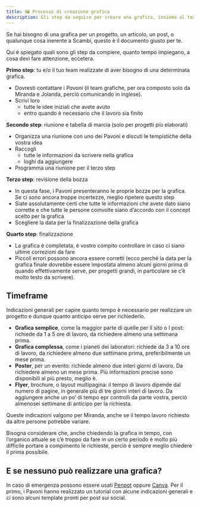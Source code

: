 ```yaml
---
title: 🖼 Processo di creazione grafica
description: Gli step da seguire per creare una grafica, insieme al team Pavoni
---
```

Se hai bisogno di una grafica per un progetto, un articolo, un post, o qualunque cosa inerente a Scambi, questo è il documento giusto per te.

Qui è spiegato quali sono gli step da compiere, quanto tempo impiegano, a cosa devi fare attenzione, eccetera.

**Primo step**: tu e/o il tuo team realizzate di aver bisogno di una determinata grafica.

* Dovresti contattare i _Pavoni_ (il team grafiche, per ora composto solo da Miranda e Jolanda, perciò comunicando in inglese).
* Scrivi loro
	* tutte le idee iniziali che avete avuto
	* entro quando è necessario che il lavoro sia finito

**Secondo step**: riunione e tabella di marcia (solo per progetti più elaborati)

* Organizza una riunione con uno dei Pavoni e discuti le tempistiche della vostra idea
* Raccogli
	* tutte le informazioni da scrivere nella grafica
	* loghi da aggiungere
* Programma una riunione per il terzo step

**Terzo step**: revisione della bozza

* In questa fase, i Pavoni presenteranno le proprie bozze per la grafica. Se ci sono ancora troppe incertezze, meglio ripetere questo step
* Siate assolutamente certi che tutte le informazioni che avete dato siano corrette e che tutte le persone coinvolte siano d’accordo con il concept scelto per la grafica
* Scegliere la data per la finalizzazione della grafica

**Quarto step**: finalizzazione

* La grafica è completata, è vostro compito controllare in caso ci siano ultime correzioni da fare
* Piccoli errori possono ancora essere corretti (ecco perché la data per la grafica finale dovrebbe essere impostata almeno alcuni giorni prima di quando effettivamente serve, per progetti grandi, in particolare se c’è molto testo da scrivere).

## Timeframe

Indicazioni generali per capire quanto tempo è necessario per realizzare un progetto e dunque quanto anticipo serve per richiederlo.

* **Grafica semplice**, come la maggior parte di quelle per il sito o I post: richiede da 1 a 5 ore di lavoro, da richiedere almeno una settimana prima.
* **Grafica complessa**, come i pianeti dei laboratori: richiede da 3 a 10 ore di lavoro, da richiedere almeno due settimane prima, preferibilmente un mese prima.
* **Poster**, per un evento: richiede almeno due interi giorni di lavoro. Da richiedere almeno un mese prima. Più informazioni precise sono disponibili al più presto, meglio è.
* **Flyer**, brochure, o layout multipagina: il tempo di lavoro dipende dal numero di pagine, in generale più di tre giorni interi di lavoro. Da aggiungere anche un po’ di tempo epr controlli da parte vostra, perciò almenosei settimane di anticipo per la richiesta.

Queste indicazioni valgono per Miranda, anche se il tempo lavoro richiesto da altre persone potrebbe variare.

Bisogna considerare che, anche chiedendo la grafica in tempo, con l’organico attuale se c’è troppo da fare in un certo periodo è molto più difficile portare a compimento le richieste, perciò è sempre meglio chiedere il prima possibile.

## E se nessuno può realizzare una grafica?

In caso di emergenza possono essere usati [Penpot](https://design.penpot.app/) oppure [Canva](https://www.canva.com/). Per il primo, i Pavoni hanno realizzato un tutorial con alcune indicazioni generali e ci sono alcuni template pronti per post sui social.
